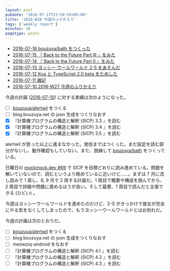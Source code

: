```yaml
---
layout: post
pubdate: "2016-07-17T23:59:59+09:00"
title: '2016-W28 今週のふりかえり'
tags: ['weekly report']
minutes: 30
pagetype: posts
---
```

- [2016-07-16 bouzuya/bath をつくった][2016-07-16]
- [2016-07-15 『 Back to the Future Part III 』をみた][2016-07-15]
- [2016-07-14 『 Back to the Future Part II 』をみた][2016-07-14]
- [2016-07-13 ヨッシー ウールワールド 2-5 をあそんだ][2016-07-13]
- [2016-07-12 Koa と TypeScript 2.0 beta をためした][2016-07-12]
- [2016-07-11 雑記][2016-07-11]
- [2016-07-10 2016-W27 今週のふりかえり][2016-07-10]

今週の計画 ([2016-07-10][]) に対する実績は次のようになった。

- [ ] [bouzuya/alertwil][] をつくる
- [ ] blog.bouzuya.net の json 生成をつくりなおす
- [x] 『計算機プログラムの構造と解釈 (SICP) 3.3 』を読む
- [x] 『計算機プログラムの構造と解釈 (SICP) 3.4 』を読む
- [x] 『計算機プログラムの構造と解釈 (SICP) 3.5 』を読む

alertwil が思った以上に進まなかった。発信まではつくった。まだ設定を読む部分がないし、動作確認もしていない。また、脱線して [bouzuya/bath][] をつくっている。

日曜日の [mockmock.dev #69](http://mockmock.connpass.com/event/35727/) で SICP を目標どおりに読み進めている。問題を解いていないので、読むというより眺めているに近いけど……。まずは 7 月に流し読みで 1 周し、8, 9 月で 2 周する計画だ。1 周目で概要や構成を掴んでから、2 周目で詳細や問題に進めるほうが良い。そして最悪、1 周目で読んだと主張できる (ひどい) 。

今週はヨッシーウールワールドを進めたのだけど、2-S がきっかけで彼女が完全にやる気をなくしてしまったので、もうヨッシーウールワールドとはお別れだ。

今週の計画は次のとおりだ。

- [ ] [bouzuya/alertwil][] をつくる
- [ ] blog.bouzuya.net の json 生成をつくりなおす
- [ ] meowziq-android をなおす
- [ ] 『計算機プログラムの構造と解釈 (SICP) 4.1 』を読む
- [ ] 『計算機プログラムの構造と解釈 (SICP) 4.2 』を読む
- [ ] 『計算機プログラムの構造と解釈 (SICP) 4.3 』を読む

[2016-07-10]: http://blog.bouzuya.net/2016/07/10/
[2016-07-11]: http://blog.bouzuya.net/2016/07/11/
[2016-07-12]: http://blog.bouzuya.net/2016/07/12/
[2016-07-13]: http://blog.bouzuya.net/2016/07/13/
[2016-07-14]: http://blog.bouzuya.net/2016/07/14/
[2016-07-15]: http://blog.bouzuya.net/2016/07/15/
[2016-07-16]: http://blog.bouzuya.net/2016/07/16/
[bouzuya/alertwil]: https://github.com/bouzuya/alertwil
[bouzuya/bath]: https://github.com/bouzuya/bath
